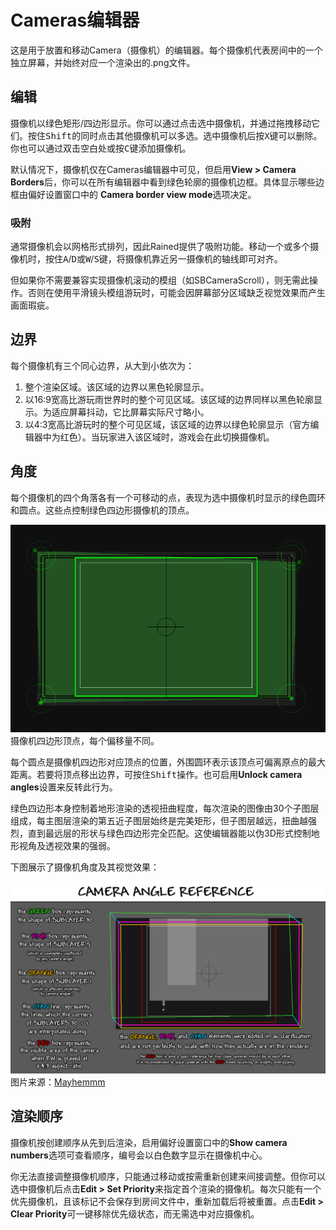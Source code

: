 # Cameras编辑器
这是用于放置和移动Camera（摄像机）的编辑器。每个摄像机代表房间中的一个独立屏幕，并始终对应一个渲染出的.png文件。  

## 编辑
摄像机以绿色矩形/四边形显示。你可以通过点击选中摄像机，并通过拖拽移动它们。按住<kbd>Shift</kbd>的同时点击其他摄像机可以多选。选中摄像机后按<kbd>X</kbd>键可以删除。你也可以通过双击空白处或按<kbd>C</kbd>键添加摄像机。  

默认情况下，摄像机仅在Cameras编辑器中可见，但启用**View > Camera Borders**后，你可以在所有编辑器中看到绿色轮廓的摄像机边框。具体显示哪些边框由偏好设置窗口中的 **Camera border view mode**选项决定。 

### 吸附  
通常摄像机会以网格形式排列，因此Rained提供了吸附功能。移动一个或多个摄像机时，按住<kbd>A</kbd>/<kbd>D</kbd>或<kbd>W</kbd>/<kbd>S</kbd>键，将摄像机靠近另一摄像机的轴线即可对齐。

但如果你不需要兼容实现摄像机滚动的模组（如SBCameraScroll），则无需此操作。否则在使用平滑镜头模组游玩时，可能会因屏幕部分区域缺乏视觉效果而产生画面瑕疵。  

## 边界
每个摄像机有三个同心边界，从大到小依次为：  

1. 整个渲染区域。该区域的边界以黑色轮廓显示。  
2. 以16:9宽高比游玩雨世界时的整个可见区域。该区域的边界同样以黑色轮廓显示。为适应屏幕抖动，它比屏幕实际尺寸略小。  
3. 以4:3宽高比游玩时的整个可见区域，该区域的边界以绿色轮廓显示（官方编辑器中为红色）。当玩家进入该区域时，游戏会在此切换摄像机。  

## 角度
每个摄像机的四个角落各有一个可移动的点，表现为选中摄像机时显示的绿色圆环和圆点。这些点控制绿色四边形摄像机的顶点。  

![摄像机四边形顶点](img//camera-angles.png)  
摄像机四边形顶点，每个偏移量不同。

每个圆点是摄像机四边形对应顶点的位置，外围圆环表示该顶点可偏离原点的最大距离。若要将顶点移出边界，可按住<kbd>Shift</kbd>操作。也可启用**Unlock camera angles**设置来反转此行为。  

绿色四边形本身控制着地形渲染的透视扭曲程度，每次渲染的图像由30个子图层组成，每主图层渲染的第五近子图层始终是完美矩形，但子图层越远，扭曲越强烈，直到最远层的形状与绿色四边形完全匹配。这使编辑器能以伪3D形式控制地形视角及透视效果的强弱。  

下图展示了摄像机角度及其视觉效果：  

![摄像机角度参考图](img//oameras-mayhemm.png)  图片来源：[Mayhemmm](https://github.com/mayhemmmwith3ms) 

## 渲染顺序
摄像机按创建顺序从先到后渲染，启用偏好设置窗口中的**Show camera numbers**选项可查看顺序，编号会以白色数字显示在摄像机中心。  

你无法直接调整摄像机顺序，只能通过移动或按需重新创建来间接调整。但你可以选中摄像机后点击**Edit > Set Priority**来指定首个渲染的摄像机。每次只能有一个优先摄像机，且该标记不会保存到房间文件中，重新加载后将被重置。点击**Edit > Clear Priority**可一键移除优先级状态，而无需选中对应摄像机。

